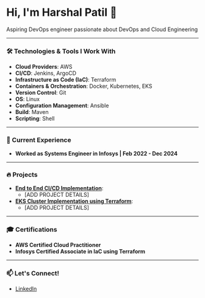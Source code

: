 
# Hi, I'm Harshal Patil 👋

Aspiring DevOps engineer passionate about DevOps and Cloud Engineering

---

### 🛠️ Technologies & Tools I Work With

- **Cloud Providers**: AWS
- **CI/CD**: Jenkins, ArgoCD
- **Infrastructure as Code (IaC)**: Terraform
- **Containers & Orchestration**: Docker, Kubernetes, EKS
- **Version Control**: Git
- **OS**: Linux
- **Configuration Management**: Ansible
- **Build**: Maven
- **Scripting**: Shell


<!-- - **Monitoring & Visualization**: Prometheus, Grafana -->
<!-- - **Static Code Analysis**: SonarQube -->
<!-- - **Web Server**: Nginx, Tomcat, Apache server -->
<!-- - **Artifact Repository**: Nexus -->
---


### 🌱 Current Experience
- **Worked as Systems Engineer in Infosys | Feb 2022 - Dec 2024**

---

### 🔥 Projects
- **[End to End CI/CD Implementation](https://github.com/HarshalPatil-Repo/End-to-End-CI-CD-Implementation)**:
  - [ADD PROJECT DETAILS]
- **[EKS Cluster Implementation using Terraform](https://github.com/HarshalPatil-Repo/EKS-Cluster-Implementation-using-Terraform)**:
  - [ADD PROJECT DETAILS]


---

### 🎓 Certifications
- **AWS Certified Cloud Practitioner**
- **Infosys Certified Associate in IaC using Terraform**

---

### 📫 Let's Connect!
- [LinkedIn](https://www.linkedin.com/in/harshal-patil-1144a9157/)

